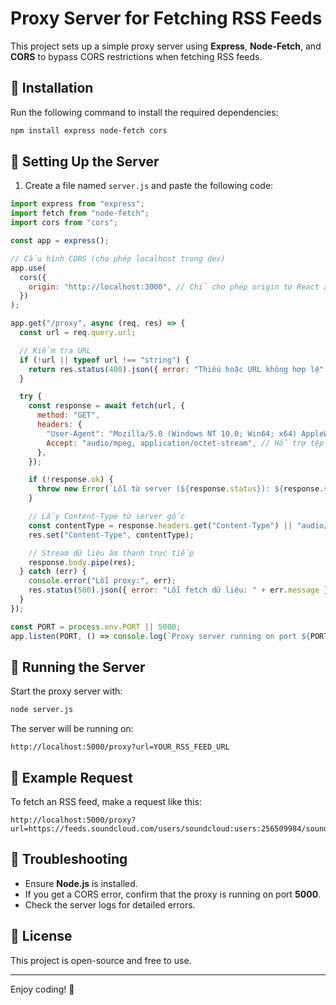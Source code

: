 # Proxy Server for Fetching RSS Feeds

This project sets up a simple proxy server using **Express**, **Node-Fetch**, and **CORS** to bypass CORS restrictions when fetching RSS feeds.

## 📌 Installation

Run the following command to install the required dependencies:
```sh
npm install express node-fetch cors
```

## 🚀 Setting Up the Server

1. Create a file named `server.js` and paste the following code:

```js
import express from "express";
import fetch from "node-fetch";
import cors from "cors";

const app = express();

// Cấu hình CORS (cho phép localhost trong dev)
app.use(
  cors({
    origin: "http://localhost:3000", // Chỉ cho phép origin từ React app
  })
);

app.get("/proxy", async (req, res) => {
  const url = req.query.url;

  // Kiểm tra URL
  if (!url || typeof url !== "string") {
    return res.status(400).json({ error: "Thiếu hoặc URL không hợp lệ" });
  }

  try {
    const response = await fetch(url, {
      method: "GET",
      headers: {
        "User-Agent": "Mozilla/5.0 (Windows NT 10.0; Win64; x64) AppleWebKit/537.36",
        Accept: "audio/mpeg, application/octet-stream", // Hỗ trợ tệp âm thanh
      },
    });

    if (!response.ok) {
      throw new Error(`Lỗi từ server (${response.status}): ${response.statusText}`);
    }

    // Lấy Content-Type từ server gốc
    const contentType = response.headers.get("Content-Type") || "audio/mpeg";
    res.set("Content-Type", contentType);

    // Stream dữ liệu âm thanh trực tiếp
    response.body.pipe(res);
  } catch (err) {
    console.error("Lỗi proxy:", err);
    res.status(500).json({ error: "Lỗi fetch dữ liệu: " + err.message });
  }
});

const PORT = process.env.PORT || 5000;
app.listen(PORT, () => console.log(`Proxy server running on port ${PORT}`));
```

## 🏃 Running the Server

Start the proxy server with:
```sh
node server.js
```

The server will be running on:
```
http://localhost:5000/proxy?url=YOUR_RSS_FEED_URL
```

## 📡 Example Request

To fetch an RSS feed, make a request like this:
```
http://localhost:5000/proxy?url=https://feeds.soundcloud.com/users/soundcloud:users:256509984/sounds.rss
```

## 🔧 Troubleshooting

- Ensure **Node.js** is installed.
- If you get a CORS error, confirm that the proxy is running on port **5000**.
- Check the server logs for detailed errors.

## 📜 License
This project is open-source and free to use.

---

Enjoy coding! 🚀

